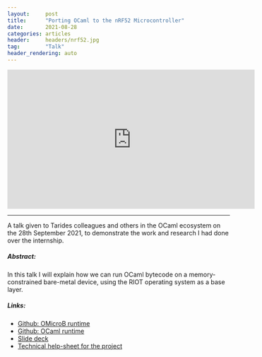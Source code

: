 ```yaml
---
layout:     post
title:      "Porting OCaml to the nRF52 Microcontroller"
date:       2021-08-28
categories: articles
header:     headers/nrf52.jpg
tag:        "Talk"
header_rendering: auto
---
```


<div class="videoWrapper">
  <iframe width="560" height="315" src="https://www.youtube.com/embed/Y8matl68AzI" title="YouTube video player" frameborder="0" allow="accelerometer; autoplay; clipboard-write; encrypted-media; gyroscope; picture-in-picture" allowfullscreen></iframe>
</div>

---

A talk given to Tarides colleagues and others in the OCaml ecosystem on the 28th September 2021, to demonstrate the work and research I had done over the internship.

##### Abstract:

In this talk I will explain how we can run OCaml bytecode on a memory-constrained bare-metal device, using the RIOT operating system as a base layer.

##### Links:

- [Github: OMicroB runtime](https://github.com/benmandrew/omicrob-riot-nrf52)
- [Github: OCaml runtime](https://github.com/benmandrew/ocaml-riot-nrf52)
- [Slide deck](https://benmandrew.s3.eu-west-2.amazonaws.com/nrf52/porting-ocaml-to-nrf52.pdf)
- [Technical help-sheet for the project](https://benmandrew.s3.eu-west-2.amazonaws.com/nrf52/ocaml-on-nrf52-instructions.pdf)
